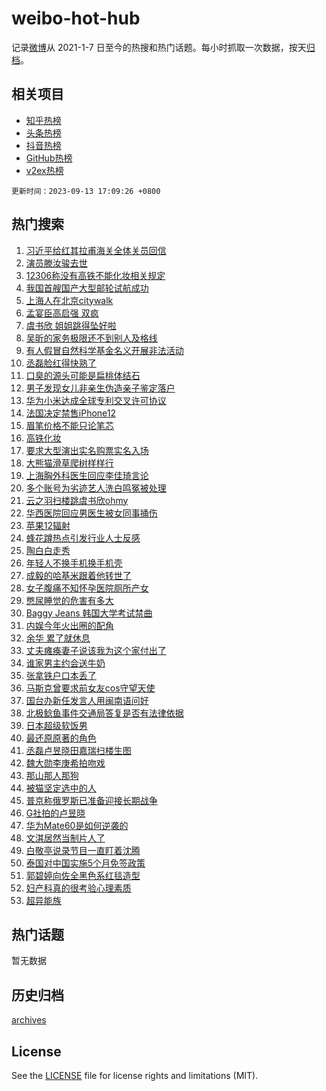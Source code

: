 # weibo-hot-hub

记录[微博](https://www.weibo.com)从 2021-1-7 日至今的热搜和热门话题。每小时抓取一次数据，按天[归档](archives)。

## 相关项目

- [知乎热榜](https://github.com/lonnyzhang423/zhihu-hot-hub)
- [头条热榜](https://github.com/lonnyzhang423/toutiao-hot-hub)
- [抖音热榜](https://github.com/lonnyzhang423/douyin-hot-hub)
- [GitHub热榜](https://github.com/lonnyzhang423/github-hot-hub)
- [v2ex热榜](https://github.com/lonnyzhang423/v2ex-hot-hub)


`更新时间：2023-09-13 17:09:26 +0800`

## 热门搜索

1. [习近平给红其拉甫海关全体关员回信](https://m.weibo.cn/search?containerid=100103type%3D1%26t%3D10%26q%3D%23%E4%B9%A0%E8%BF%91%E5%B9%B3%E7%BB%99%E7%BA%A2%E5%85%B6%E6%8B%89%E7%94%AB%E6%B5%B7%E5%85%B3%E5%85%A8%E4%BD%93%E5%85%B3%E5%91%98%E5%9B%9E%E4%BF%A1%23&stream_entry_id=51&isnewpage=1&extparam=seat%3D1%26dgr%3D0%26cate%3D10103%26stream_entry_id%3D51%26pos%3D0%26filter_type%3Drealtimehot%26c_type%3D51%26display_time%3D1694596160%26pre_seqid%3D169459616013902737462)
1. [演员滕汝骏去世](https://m.weibo.cn/search?containerid=100103type%3D1%26t%3D10%26q%3D%23%E6%BC%94%E5%91%98%E6%BB%95%E6%B1%9D%E9%AA%8F%E5%8E%BB%E4%B8%96%23&stream_entry_id=31&isnewpage=1&extparam=seat%3D1%26lcate%3D5001%26realpos%3D1%26filter_type%3Drealtimehot%26c_type%3D31%26dgr%3D0%26cate%3D5001%26band_rank%3D1%26pos%3D0%26stream_entry_id%3D31%26flag%3D1%26q%3D%2523%25E6%25BC%2594%25E5%2591%2598%25E6%25BB%2595%25E6%25B1%259D%25E9%25AA%258F%25E5%258E%25BB%25E4%25B8%2596%2523%26display_time%3D1694596160%26pre_seqid%3D169459616013902737462)
1. [12306称没有高铁不能化妆相关规定](https://m.weibo.cn/search?containerid=100103type%3D1%26t%3D10%26q%3D%2312306%E7%A7%B0%E6%B2%A1%E6%9C%89%E9%AB%98%E9%93%81%E4%B8%8D%E8%83%BD%E5%8C%96%E5%A6%86%E7%9B%B8%E5%85%B3%E8%A7%84%E5%AE%9A%23&stream_entry_id=31&isnewpage=1&extparam=seat%3D1%26lcate%3D5001%26realpos%3D2%26filter_type%3Drealtimehot%26c_type%3D31%26dgr%3D0%26cate%3D5001%26band_rank%3D2%26pos%3D1%26stream_entry_id%3D31%26flag%3D1%26q%3D%252312306%25E7%25A7%25B0%25E6%25B2%25A1%25E6%259C%2589%25E9%25AB%2598%25E9%2593%2581%25E4%25B8%258D%25E8%2583%25BD%25E5%258C%2596%25E5%25A6%2586%25E7%259B%25B8%25E5%2585%25B3%25E8%25A7%2584%25E5%25AE%259A%2523%26display_time%3D1694596160%26pre_seqid%3D169459616013902737462)
1. [我国首艘国产大型邮轮试航成功](https://m.weibo.cn/search?containerid=100103type%3D1%26t%3D10%26q%3D%23%E6%88%91%E5%9B%BD%E9%A6%96%E8%89%98%E5%9B%BD%E4%BA%A7%E5%A4%A7%E5%9E%8B%E9%82%AE%E8%BD%AE%E8%AF%95%E8%88%AA%E6%88%90%E5%8A%9F%23&stream_entry_id=31&isnewpage=1&extparam=seat%3D1%26lcate%3D5001%26realpos%3D3%26filter_type%3Drealtimehot%26c_type%3D31%26dgr%3D0%26cate%3D5001%26band_rank%3D3%26pos%3D2%26stream_entry_id%3D31%26flag%3D1%26q%3D%2523%25E6%2588%2591%25E5%259B%25BD%25E9%25A6%2596%25E8%2589%2598%25E5%259B%25BD%25E4%25BA%25A7%25E5%25A4%25A7%25E5%259E%258B%25E9%2582%25AE%25E8%25BD%25AE%25E8%25AF%2595%25E8%2588%25AA%25E6%2588%2590%25E5%258A%259F%2523%26display_time%3D1694596160%26pre_seqid%3D169459616013902737462)
1. [上海人在北京citywalk](https://m.weibo.cn/search?containerid=100103type%3D1%26t%3D10%26q%3D%23%E4%B8%8A%E6%B5%B7%E4%BA%BA%E5%9C%A8%E5%8C%97%E4%BA%ACcitywalk%23&stream_entry_id=31&isnewpage=1&extparam=seat%3D1%26lcate%3D5001%26dgr%3D0%26q%3D%2523%25E4%25B8%258A%25E6%25B5%25B7%25E4%25BA%25BA%25E5%259C%25A8%25E5%258C%2597%25E4%25BA%25ACcitywalk%2523%26c_type%3D31%26band_rank%3D4%26adid%3D203222%26cate%3D5001%26topic_ad%3D1%26pos%3D3%26stream_entry_id%3D31%26filter_type%3Drealtimehot%26is_ad_pos%3D1%26display_time%3D1694596160%26pre_seqid%3D169459616013902737462)
1. [孟宴臣高启强 双疯](https://m.weibo.cn/search?containerid=100103type%3D1%26t%3D10%26q%3D%E5%AD%9F%E5%AE%B4%E8%87%A3%E9%AB%98%E5%90%AF%E5%BC%BA+%E5%8F%8C%E7%96%AF&stream_entry_id=31&isnewpage=1&extparam=seat%3D1%26lcate%3D5001%26realpos%3D4%26filter_type%3Drealtimehot%26c_type%3D31%26dgr%3D0%26cate%3D5001%26band_rank%3D4%26pos%3D4%26stream_entry_id%3D31%26flag%3D1%26q%3D%25E5%25AD%259F%25E5%25AE%25B4%25E8%2587%25A3%25E9%25AB%2598%25E5%2590%25AF%25E5%25BC%25BA%2520%25E5%258F%258C%25E7%2596%25AF%26display_time%3D1694596160%26pre_seqid%3D169459616013902737462)
1. [虞书欣 姐姐跳得坠好啦](https://m.weibo.cn/search?containerid=100103type%3D1%26t%3D10%26q%3D%E8%99%9E%E4%B9%A6%E6%AC%A3+%E5%A7%90%E5%A7%90%E8%B7%B3%E5%BE%97%E5%9D%A0%E5%A5%BD%E5%95%A6&stream_entry_id=31&isnewpage=1&extparam=seat%3D1%26lcate%3D5001%26realpos%3D5%26filter_type%3Drealtimehot%26c_type%3D31%26dgr%3D0%26cate%3D5001%26band_rank%3D5%26pos%3D5%26stream_entry_id%3D31%26flag%3D1%26q%3D%25E8%2599%259E%25E4%25B9%25A6%25E6%25AC%25A3%2520%25E5%25A7%2590%25E5%25A7%2590%25E8%25B7%25B3%25E5%25BE%2597%25E5%259D%25A0%25E5%25A5%25BD%25E5%2595%25A6%26display_time%3D1694596160%26pre_seqid%3D169459616013902737462)
1. [吴昕的家务极限还不到别人及格线](https://m.weibo.cn/search?containerid=100103type%3D1%26t%3D10%26q%3D%23%E5%90%B4%E6%98%95%E7%9A%84%E5%AE%B6%E5%8A%A1%E6%9E%81%E9%99%90%E8%BF%98%E4%B8%8D%E5%88%B0%E5%88%AB%E4%BA%BA%E5%8F%8A%E6%A0%BC%E7%BA%BF%23&stream_entry_id=31&isnewpage=1&extparam=seat%3D1%26lcate%3D5001%26realpos%3D6%26filter_type%3Drealtimehot%26c_type%3D31%26dgr%3D0%26cate%3D5001%26band_rank%3D6%26pos%3D6%26stream_entry_id%3D31%26flag%3D1%26q%3D%2523%25E5%2590%25B4%25E6%2598%2595%25E7%259A%2584%25E5%25AE%25B6%25E5%258A%25A1%25E6%259E%2581%25E9%2599%2590%25E8%25BF%2598%25E4%25B8%258D%25E5%2588%25B0%25E5%2588%25AB%25E4%25BA%25BA%25E5%258F%258A%25E6%25A0%25BC%25E7%25BA%25BF%2523%26display_time%3D1694596160%26pre_seqid%3D169459616013902737462)
1. [有人假冒自然科学基金名义开展非法活动](https://m.weibo.cn/search?containerid=100103type%3D1%26t%3D10%26q%3D%23%E6%9C%89%E4%BA%BA%E5%81%87%E5%86%92%E8%87%AA%E7%84%B6%E7%A7%91%E5%AD%A6%E5%9F%BA%E9%87%91%E5%90%8D%E4%B9%89%E5%BC%80%E5%B1%95%E9%9D%9E%E6%B3%95%E6%B4%BB%E5%8A%A8%23&stream_entry_id=31&isnewpage=1&extparam=seat%3D1%26lcate%3D5001%26q%3D%2523%25E6%259C%2589%25E4%25BA%25BA%25E5%2581%2587%25E5%2586%2592%25E8%2587%25AA%25E7%2584%25B6%25E7%25A7%2591%25E5%25AD%25A6%25E5%259F%25BA%25E9%2587%2591%25E5%2590%258D%25E4%25B9%2589%25E5%25BC%2580%25E5%25B1%2595%25E9%259D%259E%25E6%25B3%2595%25E6%25B4%25BB%25E5%258A%25A8%2523%26c_type%3D31%26dgr%3D0%26adid%3D203311%26cate%3D5001%26band_rank%3D7%26pos%3D7%26stream_entry_id%3D31%26filter_type%3Drealtimehot%26is_ad_pos%3D1%26display_time%3D1694596160%26pre_seqid%3D169459616013902737462)
1. [丞磊脸红得快熟了](https://m.weibo.cn/search?containerid=100103type%3D1%26t%3D10%26q%3D%23%E4%B8%9E%E7%A3%8A%E8%84%B8%E7%BA%A2%E5%BE%97%E5%BF%AB%E7%86%9F%E4%BA%86%23&stream_entry_id=31&isnewpage=1&extparam=seat%3D1%26lcate%3D5001%26realpos%3D7%26filter_type%3Drealtimehot%26c_type%3D31%26dgr%3D0%26cate%3D5001%26band_rank%3D7%26pos%3D8%26stream_entry_id%3D31%26flag%3D1%26q%3D%2523%25E4%25B8%259E%25E7%25A3%258A%25E8%2584%25B8%25E7%25BA%25A2%25E5%25BE%2597%25E5%25BF%25AB%25E7%2586%259F%25E4%25BA%2586%2523%26display_time%3D1694596160%26pre_seqid%3D169459616013902737462)
1. [口臭的源头可能是扁桃体结石](https://m.weibo.cn/search?containerid=100103type%3D1%26t%3D10%26q%3D%23%E5%8F%A3%E8%87%AD%E7%9A%84%E6%BA%90%E5%A4%B4%E5%8F%AF%E8%83%BD%E6%98%AF%E6%89%81%E6%A1%83%E4%BD%93%E7%BB%93%E7%9F%B3%23&stream_entry_id=31&isnewpage=1&extparam=seat%3D1%26lcate%3D5001%26realpos%3D8%26filter_type%3Drealtimehot%26c_type%3D31%26dgr%3D0%26cate%3D5001%26band_rank%3D8%26pos%3D9%26stream_entry_id%3D31%26flag%3D0%26q%3D%2523%25E5%258F%25A3%25E8%2587%25AD%25E7%259A%2584%25E6%25BA%2590%25E5%25A4%25B4%25E5%258F%25AF%25E8%2583%25BD%25E6%2598%25AF%25E6%2589%2581%25E6%25A1%2583%25E4%25BD%2593%25E7%25BB%2593%25E7%259F%25B3%2523%26display_time%3D1694596160%26pre_seqid%3D169459616013902737462)
1. [男子发现女儿非亲生伪造亲子鉴定落户](https://m.weibo.cn/search?containerid=100103type%3D1%26t%3D10%26q%3D%23%E7%94%B7%E5%AD%90%E5%8F%91%E7%8E%B0%E5%A5%B3%E5%84%BF%E9%9D%9E%E4%BA%B2%E7%94%9F%E4%BC%AA%E9%80%A0%E4%BA%B2%E5%AD%90%E9%89%B4%E5%AE%9A%E8%90%BD%E6%88%B7%23&stream_entry_id=31&isnewpage=1&extparam=seat%3D1%26lcate%3D5001%26realpos%3D9%26filter_type%3Drealtimehot%26c_type%3D31%26dgr%3D0%26cate%3D5001%26band_rank%3D9%26pos%3D10%26stream_entry_id%3D31%26flag%3D2%26q%3D%2523%25E7%2594%25B7%25E5%25AD%2590%25E5%258F%2591%25E7%258E%25B0%25E5%25A5%25B3%25E5%2584%25BF%25E9%259D%259E%25E4%25BA%25B2%25E7%2594%259F%25E4%25BC%25AA%25E9%2580%25A0%25E4%25BA%25B2%25E5%25AD%2590%25E9%2589%25B4%25E5%25AE%259A%25E8%2590%25BD%25E6%2588%25B7%2523%26display_time%3D1694596160%26pre_seqid%3D169459616013902737462)
1. [华为小米达成全球专利交叉许可协议](https://m.weibo.cn/search?containerid=100103type%3D1%26t%3D10%26q%3D%23%E5%8D%8E%E4%B8%BA%E5%B0%8F%E7%B1%B3%E8%BE%BE%E6%88%90%E5%85%A8%E7%90%83%E4%B8%93%E5%88%A9%E4%BA%A4%E5%8F%89%E8%AE%B8%E5%8F%AF%E5%8D%8F%E8%AE%AE%23&stream_entry_id=31&isnewpage=1&extparam=seat%3D1%26lcate%3D5001%26realpos%3D10%26filter_type%3Drealtimehot%26c_type%3D31%26dgr%3D0%26cate%3D5001%26band_rank%3D10%26pos%3D11%26stream_entry_id%3D31%26flag%3D0%26q%3D%2523%25E5%258D%258E%25E4%25B8%25BA%25E5%25B0%258F%25E7%25B1%25B3%25E8%25BE%25BE%25E6%2588%2590%25E5%2585%25A8%25E7%2590%2583%25E4%25B8%2593%25E5%2588%25A9%25E4%25BA%25A4%25E5%258F%2589%25E8%25AE%25B8%25E5%258F%25AF%25E5%258D%258F%25E8%25AE%25AE%2523%26display_time%3D1694596160%26pre_seqid%3D169459616013902737462)
1. [法国决定禁售iPhone12](https://m.weibo.cn/search?containerid=100103type%3D1%26t%3D10%26q%3D%23%E6%B3%95%E5%9B%BD%E5%86%B3%E5%AE%9A%E7%A6%81%E5%94%AEiPhone12%23&stream_entry_id=31&isnewpage=1&extparam=seat%3D1%26lcate%3D5001%26realpos%3D11%26filter_type%3Drealtimehot%26c_type%3D31%26dgr%3D0%26cate%3D5001%26band_rank%3D11%26pos%3D12%26stream_entry_id%3D31%26flag%3D2%26q%3D%2523%25E6%25B3%2595%25E5%259B%25BD%25E5%2586%25B3%25E5%25AE%259A%25E7%25A6%2581%25E5%2594%25AEiPhone12%2523%26display_time%3D1694596160%26pre_seqid%3D169459616013902737462)
1. [眉笔价格不能只论笔芯](https://m.weibo.cn/search?containerid=100103type%3D1%26t%3D10%26q%3D%23%E7%9C%89%E7%AC%94%E4%BB%B7%E6%A0%BC%E4%B8%8D%E8%83%BD%E5%8F%AA%E8%AE%BA%E7%AC%94%E8%8A%AF%23&stream_entry_id=31&isnewpage=1&extparam=seat%3D1%26lcate%3D5001%26realpos%3D12%26filter_type%3Drealtimehot%26c_type%3D31%26dgr%3D0%26cate%3D5001%26band_rank%3D12%26pos%3D13%26stream_entry_id%3D31%26flag%3D2%26q%3D%2523%25E7%259C%2589%25E7%25AC%2594%25E4%25BB%25B7%25E6%25A0%25BC%25E4%25B8%258D%25E8%2583%25BD%25E5%258F%25AA%25E8%25AE%25BA%25E7%25AC%2594%25E8%258A%25AF%2523%26display_time%3D1694596160%26pre_seqid%3D169459616013902737462)
1. [高铁化妆](https://m.weibo.cn/search?containerid=100103type%3D1%26t%3D10%26q%3D%23%E9%AB%98%E9%93%81%E5%8C%96%E5%A6%86%23&stream_entry_id=31&isnewpage=1&extparam=seat%3D1%26lcate%3D5001%26realpos%3D13%26filter_type%3Drealtimehot%26c_type%3D31%26dgr%3D0%26cate%3D5001%26band_rank%3D13%26pos%3D14%26stream_entry_id%3D31%26flag%3D2%26q%3D%2523%25E9%25AB%2598%25E9%2593%2581%25E5%258C%2596%25E5%25A6%2586%2523%26display_time%3D1694596160%26pre_seqid%3D169459616013902737462)
1. [要求大型演出实名购票实名入场](https://m.weibo.cn/search?containerid=100103type%3D1%26t%3D10%26q%3D%23%E8%A6%81%E6%B1%82%E5%A4%A7%E5%9E%8B%E6%BC%94%E5%87%BA%E5%AE%9E%E5%90%8D%E8%B4%AD%E7%A5%A8%E5%AE%9E%E5%90%8D%E5%85%A5%E5%9C%BA%23&stream_entry_id=31&isnewpage=1&extparam=seat%3D1%26lcate%3D5001%26realpos%3D14%26filter_type%3Drealtimehot%26c_type%3D31%26dgr%3D0%26cate%3D5001%26band_rank%3D14%26pos%3D15%26stream_entry_id%3D31%26flag%3D0%26q%3D%2523%25E8%25A6%2581%25E6%25B1%2582%25E5%25A4%25A7%25E5%259E%258B%25E6%25BC%2594%25E5%2587%25BA%25E5%25AE%259E%25E5%2590%258D%25E8%25B4%25AD%25E7%25A5%25A8%25E5%25AE%259E%25E5%2590%258D%25E5%2585%25A5%25E5%259C%25BA%2523%26display_time%3D1694596160%26pre_seqid%3D169459616013902737462)
1. [大熊猫滑草爬树样样行](https://m.weibo.cn/search?containerid=100103type%3D1%26t%3D10%26q%3D%23%E5%A4%A7%E7%86%8A%E7%8C%AB%E6%BB%91%E8%8D%89%E7%88%AC%E6%A0%91%E6%A0%B7%E6%A0%B7%E8%A1%8C%23&stream_entry_id=31&isnewpage=1&extparam=seat%3D1%26lcate%3D5001%26realpos%3D15%26filter_type%3Drealtimehot%26c_type%3D31%26dgr%3D0%26cate%3D5001%26band_rank%3D15%26pos%3D16%26stream_entry_id%3D31%26flag%3D0%26q%3D%2523%25E5%25A4%25A7%25E7%2586%258A%25E7%258C%25AB%25E6%25BB%2591%25E8%258D%2589%25E7%2588%25AC%25E6%25A0%2591%25E6%25A0%25B7%25E6%25A0%25B7%25E8%25A1%258C%2523%26display_time%3D1694596160%26pre_seqid%3D169459616013902737462)
1. [上海胸外科医生回应李佳琦言论](https://m.weibo.cn/search?containerid=100103type%3D1%26t%3D10%26q%3D%23%E4%B8%8A%E6%B5%B7%E8%83%B8%E5%A4%96%E7%A7%91%E5%8C%BB%E7%94%9F%E5%9B%9E%E5%BA%94%E6%9D%8E%E4%BD%B3%E7%90%A6%E8%A8%80%E8%AE%BA%23&stream_entry_id=31&isnewpage=1&extparam=seat%3D1%26lcate%3D5001%26realpos%3D16%26filter_type%3Drealtimehot%26c_type%3D31%26dgr%3D0%26cate%3D5001%26band_rank%3D16%26pos%3D17%26stream_entry_id%3D31%26flag%3D0%26q%3D%2523%25E4%25B8%258A%25E6%25B5%25B7%25E8%2583%25B8%25E5%25A4%2596%25E7%25A7%2591%25E5%258C%25BB%25E7%2594%259F%25E5%259B%259E%25E5%25BA%2594%25E6%259D%258E%25E4%25BD%25B3%25E7%2590%25A6%25E8%25A8%2580%25E8%25AE%25BA%2523%26display_time%3D1694596160%26pre_seqid%3D169459616013902737462)
1. [多个账号为劣迹艺人洗白鸣冤被处理](https://m.weibo.cn/search?containerid=100103type%3D1%26t%3D10%26q%3D%23%E5%A4%9A%E4%B8%AA%E8%B4%A6%E5%8F%B7%E4%B8%BA%E5%8A%A3%E8%BF%B9%E8%89%BA%E4%BA%BA%E6%B4%97%E7%99%BD%E9%B8%A3%E5%86%A4%E8%A2%AB%E5%A4%84%E7%90%86%23&stream_entry_id=31&isnewpage=1&extparam=seat%3D1%26lcate%3D5001%26realpos%3D17%26filter_type%3Drealtimehot%26c_type%3D31%26dgr%3D0%26cate%3D5001%26band_rank%3D17%26pos%3D18%26stream_entry_id%3D31%26flag%3D2%26q%3D%2523%25E5%25A4%259A%25E4%25B8%25AA%25E8%25B4%25A6%25E5%258F%25B7%25E4%25B8%25BA%25E5%258A%25A3%25E8%25BF%25B9%25E8%2589%25BA%25E4%25BA%25BA%25E6%25B4%2597%25E7%2599%25BD%25E9%25B8%25A3%25E5%2586%25A4%25E8%25A2%25AB%25E5%25A4%2584%25E7%2590%2586%2523%26display_time%3D1694596160%26pre_seqid%3D169459616013902737462)
1. [云之羽扫楼跳虞书欣ohmy](https://m.weibo.cn/search?containerid=100103type%3D1%26t%3D10%26q%3D%23%E4%BA%91%E4%B9%8B%E7%BE%BD%E6%89%AB%E6%A5%BC%E8%B7%B3%E8%99%9E%E4%B9%A6%E6%AC%A3ohmy%23&stream_entry_id=31&isnewpage=1&extparam=seat%3D1%26lcate%3D5001%26realpos%3D18%26filter_type%3Drealtimehot%26c_type%3D31%26dgr%3D0%26cate%3D5001%26band_rank%3D18%26pos%3D19%26stream_entry_id%3D31%26flag%3D1%26q%3D%2523%25E4%25BA%2591%25E4%25B9%258B%25E7%25BE%25BD%25E6%2589%25AB%25E6%25A5%25BC%25E8%25B7%25B3%25E8%2599%259E%25E4%25B9%25A6%25E6%25AC%25A3ohmy%2523%26display_time%3D1694596160%26pre_seqid%3D169459616013902737462)
1. [华西医院回应男医生被女同事捅伤](https://m.weibo.cn/search?containerid=100103type%3D1%26t%3D10%26q%3D%23%E5%8D%8E%E8%A5%BF%E5%8C%BB%E9%99%A2%E5%9B%9E%E5%BA%94%E7%94%B7%E5%8C%BB%E7%94%9F%E8%A2%AB%E5%A5%B3%E5%90%8C%E4%BA%8B%E6%8D%85%E4%BC%A4%23&stream_entry_id=31&isnewpage=1&extparam=seat%3D1%26lcate%3D5001%26realpos%3D19%26filter_type%3Drealtimehot%26c_type%3D31%26dgr%3D0%26cate%3D5001%26band_rank%3D19%26pos%3D20%26stream_entry_id%3D31%26flag%3D1%26q%3D%2523%25E5%258D%258E%25E8%25A5%25BF%25E5%258C%25BB%25E9%2599%25A2%25E5%259B%259E%25E5%25BA%2594%25E7%2594%25B7%25E5%258C%25BB%25E7%2594%259F%25E8%25A2%25AB%25E5%25A5%25B3%25E5%2590%258C%25E4%25BA%258B%25E6%258D%2585%25E4%25BC%25A4%2523%26display_time%3D1694596160%26pre_seqid%3D169459616013902737462)
1. [苹果12辐射](https://m.weibo.cn/search?containerid=100103type%3D1%26t%3D10%26q%3D%23%E8%8B%B9%E6%9E%9C12%E8%BE%90%E5%B0%84%23&stream_entry_id=31&isnewpage=1&extparam=seat%3D1%26lcate%3D5001%26realpos%3D20%26filter_type%3Drealtimehot%26c_type%3D31%26dgr%3D0%26cate%3D5001%26band_rank%3D20%26pos%3D21%26stream_entry_id%3D31%26flag%3D1%26q%3D%2523%25E8%258B%25B9%25E6%259E%259C12%25E8%25BE%2590%25E5%25B0%2584%2523%26display_time%3D1694596160%26pre_seqid%3D169459616013902737462)
1. [蜂花蹲热点引发行业人士反感](https://m.weibo.cn/search?containerid=100103type%3D1%26t%3D10%26q%3D%23%E8%9C%82%E8%8A%B1%E8%B9%B2%E7%83%AD%E7%82%B9%E5%BC%95%E5%8F%91%E8%A1%8C%E4%B8%9A%E4%BA%BA%E5%A3%AB%E5%8F%8D%E6%84%9F%23&stream_entry_id=31&isnewpage=1&extparam=seat%3D1%26lcate%3D5001%26realpos%3D21%26filter_type%3Drealtimehot%26c_type%3D31%26dgr%3D0%26cate%3D5001%26band_rank%3D21%26pos%3D22%26stream_entry_id%3D31%26flag%3D0%26q%3D%2523%25E8%259C%2582%25E8%258A%25B1%25E8%25B9%25B2%25E7%2583%25AD%25E7%2582%25B9%25E5%25BC%2595%25E5%258F%2591%25E8%25A1%258C%25E4%25B8%259A%25E4%25BA%25BA%25E5%25A3%25AB%25E5%258F%258D%25E6%2584%259F%2523%26display_time%3D1694596160%26pre_seqid%3D169459616013902737462)
1. [陶白白走秀](https://m.weibo.cn/search?containerid=100103type%3D1%26t%3D10%26q%3D%E9%99%B6%E7%99%BD%E7%99%BD%E8%B5%B0%E7%A7%80&stream_entry_id=31&isnewpage=1&extparam=seat%3D1%26lcate%3D5001%26realpos%3D22%26filter_type%3Drealtimehot%26c_type%3D31%26dgr%3D0%26cate%3D5001%26band_rank%3D22%26pos%3D23%26stream_entry_id%3D31%26flag%3D1%26q%3D%25E9%2599%25B6%25E7%2599%25BD%25E7%2599%25BD%25E8%25B5%25B0%25E7%25A7%2580%26display_time%3D1694596160%26pre_seqid%3D169459616013902737462)
1. [年轻人不换手机换手机壳](https://m.weibo.cn/search?containerid=100103type%3D1%26t%3D10%26q%3D%23%E5%B9%B4%E8%BD%BB%E4%BA%BA%E4%B8%8D%E6%8D%A2%E6%89%8B%E6%9C%BA%E6%8D%A2%E6%89%8B%E6%9C%BA%E5%A3%B3%23&stream_entry_id=31&isnewpage=1&extparam=seat%3D1%26lcate%3D5001%26realpos%3D23%26filter_type%3Drealtimehot%26c_type%3D31%26dgr%3D0%26cate%3D5001%26band_rank%3D23%26pos%3D24%26stream_entry_id%3D31%26flag%3D0%26q%3D%2523%25E5%25B9%25B4%25E8%25BD%25BB%25E4%25BA%25BA%25E4%25B8%258D%25E6%258D%25A2%25E6%2589%258B%25E6%259C%25BA%25E6%258D%25A2%25E6%2589%258B%25E6%259C%25BA%25E5%25A3%25B3%2523%26display_time%3D1694596160%26pre_seqid%3D169459616013902737462)
1. [成毅的哈基米跟着他转世了](https://m.weibo.cn/search?containerid=100103type%3D1%26t%3D10%26q%3D%23%E6%88%90%E6%AF%85%E7%9A%84%E5%93%88%E5%9F%BA%E7%B1%B3%E8%B7%9F%E7%9D%80%E4%BB%96%E8%BD%AC%E4%B8%96%E4%BA%86%23&stream_entry_id=31&isnewpage=1&extparam=seat%3D1%26lcate%3D5001%26realpos%3D24%26filter_type%3Drealtimehot%26c_type%3D31%26dgr%3D0%26cate%3D5001%26band_rank%3D24%26pos%3D25%26stream_entry_id%3D31%26flag%3D1%26q%3D%2523%25E6%2588%2590%25E6%25AF%2585%25E7%259A%2584%25E5%2593%2588%25E5%259F%25BA%25E7%25B1%25B3%25E8%25B7%259F%25E7%259D%2580%25E4%25BB%2596%25E8%25BD%25AC%25E4%25B8%2596%25E4%25BA%2586%2523%26display_time%3D1694596160%26pre_seqid%3D169459616013902737462)
1. [女子腹痛不知怀孕医院厕所产女](https://m.weibo.cn/search?containerid=100103type%3D1%26t%3D10%26q%3D%23%E5%A5%B3%E5%AD%90%E8%85%B9%E7%97%9B%E4%B8%8D%E7%9F%A5%E6%80%80%E5%AD%95%E5%8C%BB%E9%99%A2%E5%8E%95%E6%89%80%E4%BA%A7%E5%A5%B3%23&stream_entry_id=31&isnewpage=1&extparam=seat%3D1%26lcate%3D5001%26realpos%3D25%26filter_type%3Drealtimehot%26c_type%3D31%26dgr%3D0%26cate%3D5001%26band_rank%3D25%26pos%3D26%26stream_entry_id%3D31%26flag%3D2%26q%3D%2523%25E5%25A5%25B3%25E5%25AD%2590%25E8%2585%25B9%25E7%2597%259B%25E4%25B8%258D%25E7%259F%25A5%25E6%2580%2580%25E5%25AD%2595%25E5%258C%25BB%25E9%2599%25A2%25E5%258E%2595%25E6%2589%2580%25E4%25BA%25A7%25E5%25A5%25B3%2523%26display_time%3D1694596160%26pre_seqid%3D169459616013902737462)
1. [憋尿睡觉的危害有多大](https://m.weibo.cn/search?containerid=100103type%3D1%26t%3D10%26q%3D%E6%86%8B%E5%B0%BF%E7%9D%A1%E8%A7%89%E7%9A%84%E5%8D%B1%E5%AE%B3%E6%9C%89%E5%A4%9A%E5%A4%A7&stream_entry_id=31&isnewpage=1&extparam=seat%3D1%26lcate%3D5001%26realpos%3D26%26filter_type%3Drealtimehot%26c_type%3D31%26dgr%3D0%26cate%3D5001%26band_rank%3D26%26pos%3D27%26stream_entry_id%3D31%26flag%3D1%26q%3D%25E6%2586%258B%25E5%25B0%25BF%25E7%259D%25A1%25E8%25A7%2589%25E7%259A%2584%25E5%258D%25B1%25E5%25AE%25B3%25E6%259C%2589%25E5%25A4%259A%25E5%25A4%25A7%26display_time%3D1694596160%26pre_seqid%3D169459616013902737462)
1. [Baggy Jeans 韩国大学考试禁曲](https://m.weibo.cn/search?containerid=100103type%3D1%26t%3D10%26q%3DBaggy+Jeans+%E9%9F%A9%E5%9B%BD%E5%A4%A7%E5%AD%A6%E8%80%83%E8%AF%95%E7%A6%81%E6%9B%B2&stream_entry_id=31&isnewpage=1&extparam=seat%3D1%26lcate%3D5001%26realpos%3D27%26filter_type%3Drealtimehot%26c_type%3D31%26dgr%3D0%26cate%3D5001%26band_rank%3D27%26pos%3D28%26stream_entry_id%3D31%26flag%3D1%26q%3DBaggy%2520Jeans%2520%25E9%259F%25A9%25E5%259B%25BD%25E5%25A4%25A7%25E5%25AD%25A6%25E8%2580%2583%25E8%25AF%2595%25E7%25A6%2581%25E6%259B%25B2%26display_time%3D1694596160%26pre_seqid%3D169459616013902737462)
1. [内娱今年火出圈的配角](https://m.weibo.cn/search?containerid=100103type%3D1%26t%3D10%26q%3D%23%E5%86%85%E5%A8%B1%E4%BB%8A%E5%B9%B4%E7%81%AB%E5%87%BA%E5%9C%88%E7%9A%84%E9%85%8D%E8%A7%92%23&stream_entry_id=31&isnewpage=1&extparam=seat%3D1%26lcate%3D5001%26realpos%3D28%26filter_type%3Drealtimehot%26c_type%3D31%26dgr%3D0%26cate%3D5001%26band_rank%3D28%26pos%3D29%26stream_entry_id%3D31%26flag%3D0%26q%3D%2523%25E5%2586%2585%25E5%25A8%25B1%25E4%25BB%258A%25E5%25B9%25B4%25E7%2581%25AB%25E5%2587%25BA%25E5%259C%2588%25E7%259A%2584%25E9%2585%258D%25E8%25A7%2592%2523%26display_time%3D1694596160%26pre_seqid%3D169459616013902737462)
1. [余华 累了就休息](https://m.weibo.cn/search?containerid=100103type%3D1%26t%3D10%26q%3D%E4%BD%99%E5%8D%8E+%E7%B4%AF%E4%BA%86%E5%B0%B1%E4%BC%91%E6%81%AF&stream_entry_id=31&isnewpage=1&extparam=seat%3D1%26lcate%3D5001%26realpos%3D29%26filter_type%3Drealtimehot%26c_type%3D31%26dgr%3D0%26cate%3D5001%26band_rank%3D29%26pos%3D30%26stream_entry_id%3D31%26flag%3D1%26q%3D%25E4%25BD%2599%25E5%258D%258E%2520%25E7%25B4%25AF%25E4%25BA%2586%25E5%25B0%25B1%25E4%25BC%2591%25E6%2581%25AF%26display_time%3D1694596160%26pre_seqid%3D169459616013902737462)
1. [丈夫瘫痪妻子说该我为这个家付出了](https://m.weibo.cn/search?containerid=100103type%3D1%26t%3D10%26q%3D%23%E4%B8%88%E5%A4%AB%E7%98%AB%E7%97%AA%E5%A6%BB%E5%AD%90%E8%AF%B4%E8%AF%A5%E6%88%91%E4%B8%BA%E8%BF%99%E4%B8%AA%E5%AE%B6%E4%BB%98%E5%87%BA%E4%BA%86%23&stream_entry_id=31&isnewpage=1&extparam=seat%3D1%26lcate%3D5001%26realpos%3D30%26filter_type%3Drealtimehot%26c_type%3D31%26dgr%3D0%26cate%3D5001%26band_rank%3D30%26pos%3D31%26stream_entry_id%3D31%26flag%3D32768%26q%3D%2523%25E4%25B8%2588%25E5%25A4%25AB%25E7%2598%25AB%25E7%2597%25AA%25E5%25A6%25BB%25E5%25AD%2590%25E8%25AF%25B4%25E8%25AF%25A5%25E6%2588%2591%25E4%25B8%25BA%25E8%25BF%2599%25E4%25B8%25AA%25E5%25AE%25B6%25E4%25BB%2598%25E5%2587%25BA%25E4%25BA%2586%2523%26display_time%3D1694596160%26pre_seqid%3D169459616013902737462)
1. [谁家男主约会送牛奶](https://m.weibo.cn/search?containerid=100103type%3D1%26t%3D10%26q%3D%23%E8%B0%81%E5%AE%B6%E7%94%B7%E4%B8%BB%E7%BA%A6%E4%BC%9A%E9%80%81%E7%89%9B%E5%A5%B6%23&stream_entry_id=31&isnewpage=1&extparam=seat%3D1%26lcate%3D5001%26realpos%3D31%26filter_type%3Drealtimehot%26c_type%3D31%26dgr%3D0%26cate%3D5001%26band_rank%3D31%26pos%3D32%26stream_entry_id%3D31%26flag%3D1%26q%3D%2523%25E8%25B0%2581%25E5%25AE%25B6%25E7%2594%25B7%25E4%25B8%25BB%25E7%25BA%25A6%25E4%25BC%259A%25E9%2580%2581%25E7%2589%259B%25E5%25A5%25B6%2523%26display_time%3D1694596160%26pre_seqid%3D169459616013902737462)
1. [张拿铁户口本丢了](https://m.weibo.cn/search?containerid=100103type%3D1%26t%3D10%26q%3D%E5%BC%A0%E6%8B%BF%E9%93%81%E6%88%B7%E5%8F%A3%E6%9C%AC%E4%B8%A2%E4%BA%86&stream_entry_id=31&isnewpage=1&extparam=seat%3D1%26lcate%3D5001%26realpos%3D32%26filter_type%3Drealtimehot%26c_type%3D31%26dgr%3D0%26cate%3D5001%26band_rank%3D32%26pos%3D33%26stream_entry_id%3D31%26flag%3D1%26q%3D%25E5%25BC%25A0%25E6%258B%25BF%25E9%2593%2581%25E6%2588%25B7%25E5%258F%25A3%25E6%259C%25AC%25E4%25B8%25A2%25E4%25BA%2586%26display_time%3D1694596160%26pre_seqid%3D169459616013902737462)
1. [马斯克曾要求前女友cos守望天使](https://m.weibo.cn/search?containerid=100103type%3D1%26t%3D10%26q%3D%E9%A9%AC%E6%96%AF%E5%85%8B%E6%9B%BE%E8%A6%81%E6%B1%82%E5%89%8D%E5%A5%B3%E5%8F%8Bcos%E5%AE%88%E6%9C%9B%E5%A4%A9%E4%BD%BF&stream_entry_id=31&isnewpage=1&extparam=seat%3D1%26lcate%3D5001%26realpos%3D33%26filter_type%3Drealtimehot%26c_type%3D31%26dgr%3D0%26cate%3D5001%26band_rank%3D33%26pos%3D34%26stream_entry_id%3D31%26flag%3D1%26q%3D%25E9%25A9%25AC%25E6%2596%25AF%25E5%2585%258B%25E6%259B%25BE%25E8%25A6%2581%25E6%25B1%2582%25E5%2589%258D%25E5%25A5%25B3%25E5%258F%258Bcos%25E5%25AE%2588%25E6%259C%259B%25E5%25A4%25A9%25E4%25BD%25BF%26display_time%3D1694596160%26pre_seqid%3D169459616013902737462)
1. [国台办新任发言人用闽南语问好](https://m.weibo.cn/search?containerid=100103type%3D1%26t%3D10%26q%3D%23%E5%9B%BD%E5%8F%B0%E5%8A%9E%E6%96%B0%E4%BB%BB%E5%8F%91%E8%A8%80%E4%BA%BA%E7%94%A8%E9%97%BD%E5%8D%97%E8%AF%AD%E9%97%AE%E5%A5%BD%23&stream_entry_id=31&isnewpage=1&extparam=seat%3D1%26lcate%3D5001%26realpos%3D34%26filter_type%3Drealtimehot%26c_type%3D31%26dgr%3D0%26cate%3D5001%26band_rank%3D34%26pos%3D35%26stream_entry_id%3D31%26flag%3D0%26q%3D%2523%25E5%259B%25BD%25E5%258F%25B0%25E5%258A%259E%25E6%2596%25B0%25E4%25BB%25BB%25E5%258F%2591%25E8%25A8%2580%25E4%25BA%25BA%25E7%2594%25A8%25E9%2597%25BD%25E5%258D%2597%25E8%25AF%25AD%25E9%2597%25AE%25E5%25A5%25BD%2523%26display_time%3D1694596160%26pre_seqid%3D169459616013902737462)
1. [北极鲶鱼事件交通局答复是否有法律依据](https://m.weibo.cn/search?containerid=100103type%3D1%26t%3D10%26q%3D%23%E5%8C%97%E6%9E%81%E9%B2%B6%E9%B1%BC%E4%BA%8B%E4%BB%B6%E4%BA%A4%E9%80%9A%E5%B1%80%E7%AD%94%E5%A4%8D%E6%98%AF%E5%90%A6%E6%9C%89%E6%B3%95%E5%BE%8B%E4%BE%9D%E6%8D%AE%23&stream_entry_id=31&isnewpage=1&extparam=seat%3D1%26lcate%3D5001%26realpos%3D35%26filter_type%3Drealtimehot%26c_type%3D31%26dgr%3D0%26cate%3D5001%26band_rank%3D35%26pos%3D36%26stream_entry_id%3D31%26flag%3D1%26q%3D%2523%25E5%258C%2597%25E6%259E%2581%25E9%25B2%25B6%25E9%25B1%25BC%25E4%25BA%258B%25E4%25BB%25B6%25E4%25BA%25A4%25E9%2580%259A%25E5%25B1%2580%25E7%25AD%2594%25E5%25A4%258D%25E6%2598%25AF%25E5%2590%25A6%25E6%259C%2589%25E6%25B3%2595%25E5%25BE%258B%25E4%25BE%259D%25E6%258D%25AE%2523%26display_time%3D1694596160%26pre_seqid%3D169459616013902737462)
1. [日本超级软饭男](https://m.weibo.cn/search?containerid=100103type%3D1%26t%3D10%26q%3D%E6%97%A5%E6%9C%AC%E8%B6%85%E7%BA%A7%E8%BD%AF%E9%A5%AD%E7%94%B7&stream_entry_id=31&isnewpage=1&extparam=seat%3D1%26lcate%3D5001%26realpos%3D36%26filter_type%3Drealtimehot%26c_type%3D31%26dgr%3D0%26cate%3D5001%26band_rank%3D36%26pos%3D37%26stream_entry_id%3D31%26flag%3D0%26q%3D%25E6%2597%25A5%25E6%259C%25AC%25E8%25B6%2585%25E7%25BA%25A7%25E8%25BD%25AF%25E9%25A5%25AD%25E7%2594%25B7%26display_time%3D1694596160%26pre_seqid%3D169459616013902737462)
1. [最还原原著的角色](https://m.weibo.cn/search?containerid=100103type%3D1%26t%3D10%26q%3D%23%E6%9C%80%E8%BF%98%E5%8E%9F%E5%8E%9F%E8%91%97%E7%9A%84%E8%A7%92%E8%89%B2%23&stream_entry_id=31&isnewpage=1&extparam=seat%3D1%26lcate%3D5001%26realpos%3D37%26filter_type%3Drealtimehot%26c_type%3D31%26dgr%3D0%26cate%3D5001%26band_rank%3D37%26pos%3D38%26stream_entry_id%3D31%26flag%3D1%26q%3D%2523%25E6%259C%2580%25E8%25BF%2598%25E5%258E%259F%25E5%258E%259F%25E8%2591%2597%25E7%259A%2584%25E8%25A7%2592%25E8%2589%25B2%2523%26display_time%3D1694596160%26pre_seqid%3D169459616013902737462)
1. [丞磊卢昱晓田嘉瑞扫楼生图](https://m.weibo.cn/search?containerid=100103type%3D1%26t%3D10%26q%3D%23%E4%B8%9E%E7%A3%8A%E5%8D%A2%E6%98%B1%E6%99%93%E7%94%B0%E5%98%89%E7%91%9E%E6%89%AB%E6%A5%BC%E7%94%9F%E5%9B%BE%23&stream_entry_id=31&isnewpage=1&extparam=seat%3D1%26lcate%3D5001%26realpos%3D38%26filter_type%3Drealtimehot%26c_type%3D31%26dgr%3D0%26cate%3D5001%26band_rank%3D38%26pos%3D39%26stream_entry_id%3D31%26flag%3D0%26q%3D%2523%25E4%25B8%259E%25E7%25A3%258A%25E5%258D%25A2%25E6%2598%25B1%25E6%2599%2593%25E7%2594%25B0%25E5%2598%2589%25E7%2591%259E%25E6%2589%25AB%25E6%25A5%25BC%25E7%2594%259F%25E5%259B%25BE%2523%26display_time%3D1694596160%26pre_seqid%3D169459616013902737462)
1. [魏大勋李庚希拍吻戏](https://m.weibo.cn/search?containerid=100103type%3D1%26t%3D10%26q%3D%23%E9%AD%8F%E5%A4%A7%E5%8B%8B%E6%9D%8E%E5%BA%9A%E5%B8%8C%E6%8B%8D%E5%90%BB%E6%88%8F%23&stream_entry_id=31&isnewpage=1&extparam=seat%3D1%26lcate%3D5001%26realpos%3D39%26filter_type%3Drealtimehot%26c_type%3D31%26dgr%3D0%26cate%3D5001%26band_rank%3D39%26pos%3D40%26stream_entry_id%3D31%26flag%3D0%26q%3D%2523%25E9%25AD%258F%25E5%25A4%25A7%25E5%258B%258B%25E6%259D%258E%25E5%25BA%259A%25E5%25B8%258C%25E6%258B%258D%25E5%2590%25BB%25E6%2588%258F%2523%26display_time%3D1694596160%26pre_seqid%3D169459616013902737462)
1. [那山那人那狗](https://m.weibo.cn/search?containerid=100103type%3D1%26t%3D10%26q%3D%E9%82%A3%E5%B1%B1%E9%82%A3%E4%BA%BA%E9%82%A3%E7%8B%97&stream_entry_id=31&isnewpage=1&extparam=seat%3D1%26lcate%3D5001%26realpos%3D40%26filter_type%3Drealtimehot%26c_type%3D31%26dgr%3D0%26cate%3D5001%26band_rank%3D40%26pos%3D41%26stream_entry_id%3D31%26flag%3D1%26q%3D%25E9%2582%25A3%25E5%25B1%25B1%25E9%2582%25A3%25E4%25BA%25BA%25E9%2582%25A3%25E7%258B%2597%26display_time%3D1694596160%26pre_seqid%3D169459616013902737462)
1. [被猫坚定选中的人](https://m.weibo.cn/search?containerid=100103type%3D1%26t%3D10%26q%3D%E8%A2%AB%E7%8C%AB%E5%9D%9A%E5%AE%9A%E9%80%89%E4%B8%AD%E7%9A%84%E4%BA%BA&stream_entry_id=31&isnewpage=1&extparam=seat%3D1%26lcate%3D5001%26realpos%3D41%26filter_type%3Drealtimehot%26c_type%3D31%26dgr%3D0%26cate%3D5001%26band_rank%3D41%26pos%3D42%26stream_entry_id%3D31%26flag%3D1%26q%3D%25E8%25A2%25AB%25E7%258C%25AB%25E5%259D%259A%25E5%25AE%259A%25E9%2580%2589%25E4%25B8%25AD%25E7%259A%2584%25E4%25BA%25BA%26display_time%3D1694596160%26pre_seqid%3D169459616013902737462)
1. [普京称俄罗斯已准备迎接长期战争](https://m.weibo.cn/search?containerid=100103type%3D1%26t%3D10%26q%3D%23%E6%99%AE%E4%BA%AC%E7%A7%B0%E4%BF%84%E7%BD%97%E6%96%AF%E5%B7%B2%E5%87%86%E5%A4%87%E8%BF%8E%E6%8E%A5%E9%95%BF%E6%9C%9F%E6%88%98%E4%BA%89%23&stream_entry_id=31&isnewpage=1&extparam=seat%3D1%26lcate%3D5001%26realpos%3D42%26filter_type%3Drealtimehot%26c_type%3D31%26dgr%3D0%26cate%3D5001%26band_rank%3D42%26pos%3D43%26stream_entry_id%3D31%26flag%3D0%26q%3D%2523%25E6%2599%25AE%25E4%25BA%25AC%25E7%25A7%25B0%25E4%25BF%2584%25E7%25BD%2597%25E6%2596%25AF%25E5%25B7%25B2%25E5%2587%2586%25E5%25A4%2587%25E8%25BF%258E%25E6%258E%25A5%25E9%2595%25BF%25E6%259C%259F%25E6%2588%2598%25E4%25BA%2589%2523%26display_time%3D1694596160%26pre_seqid%3D169459616013902737462)
1. [G社拍的卢昱晓](https://m.weibo.cn/search?containerid=100103type%3D1%26t%3D10%26q%3D%23G%E7%A4%BE%E6%8B%8D%E7%9A%84%E5%8D%A2%E6%98%B1%E6%99%93%23&stream_entry_id=31&isnewpage=1&extparam=seat%3D1%26lcate%3D5001%26realpos%3D43%26filter_type%3Drealtimehot%26c_type%3D31%26dgr%3D0%26cate%3D5001%26band_rank%3D43%26pos%3D44%26stream_entry_id%3D31%26flag%3D1%26q%3D%2523G%25E7%25A4%25BE%25E6%258B%258D%25E7%259A%2584%25E5%258D%25A2%25E6%2598%25B1%25E6%2599%2593%2523%26display_time%3D1694596160%26pre_seqid%3D169459616013902737462)
1. [华为Mate60是如何逆袭的](https://m.weibo.cn/search?containerid=100103type%3D1%26t%3D10%26q%3D%23%E5%8D%8E%E4%B8%BAMate60%E6%98%AF%E5%A6%82%E4%BD%95%E9%80%86%E8%A2%AD%E7%9A%84%23&stream_entry_id=31&isnewpage=1&extparam=seat%3D1%26lcate%3D5001%26realpos%3D44%26filter_type%3Drealtimehot%26c_type%3D31%26dgr%3D0%26cate%3D5001%26band_rank%3D44%26pos%3D45%26stream_entry_id%3D31%26flag%3D0%26q%3D%2523%25E5%258D%258E%25E4%25B8%25BAMate60%25E6%2598%25AF%25E5%25A6%2582%25E4%25BD%2595%25E9%2580%2586%25E8%25A2%25AD%25E7%259A%2584%2523%26display_time%3D1694596160%26pre_seqid%3D169459616013902737462)
1. [文淇居然当制片人了](https://m.weibo.cn/search?containerid=100103type%3D1%26t%3D10%26q%3D%23%E6%96%87%E6%B7%87%E5%B1%85%E7%84%B6%E5%BD%93%E5%88%B6%E7%89%87%E4%BA%BA%E4%BA%86%23&stream_entry_id=31&isnewpage=1&extparam=seat%3D1%26lcate%3D5001%26realpos%3D45%26filter_type%3Drealtimehot%26c_type%3D31%26dgr%3D0%26cate%3D5001%26band_rank%3D45%26pos%3D46%26stream_entry_id%3D31%26flag%3D1%26q%3D%2523%25E6%2596%2587%25E6%25B7%2587%25E5%25B1%2585%25E7%2584%25B6%25E5%25BD%2593%25E5%2588%25B6%25E7%2589%2587%25E4%25BA%25BA%25E4%25BA%2586%2523%26display_time%3D1694596160%26pre_seqid%3D169459616013902737462)
1. [白敬亭说录节目一直盯着沈腾](https://m.weibo.cn/search?containerid=100103type%3D1%26t%3D10%26q%3D%23%E7%99%BD%E6%95%AC%E4%BA%AD%E8%AF%B4%E5%BD%95%E8%8A%82%E7%9B%AE%E4%B8%80%E7%9B%B4%E7%9B%AF%E7%9D%80%E6%B2%88%E8%85%BE%23&stream_entry_id=31&isnewpage=1&extparam=seat%3D1%26lcate%3D5001%26realpos%3D46%26filter_type%3Drealtimehot%26c_type%3D31%26dgr%3D0%26cate%3D5001%26band_rank%3D46%26pos%3D47%26stream_entry_id%3D31%26flag%3D1%26q%3D%2523%25E7%2599%25BD%25E6%2595%25AC%25E4%25BA%25AD%25E8%25AF%25B4%25E5%25BD%2595%25E8%258A%2582%25E7%259B%25AE%25E4%25B8%2580%25E7%259B%25B4%25E7%259B%25AF%25E7%259D%2580%25E6%25B2%2588%25E8%2585%25BE%2523%26display_time%3D1694596160%26pre_seqid%3D169459616013902737462)
1. [泰国对中国实施5个月免签政策](https://m.weibo.cn/search?containerid=100103type%3D1%26t%3D10%26q%3D%23%E6%B3%B0%E5%9B%BD%E5%AF%B9%E4%B8%AD%E5%9B%BD%E5%AE%9E%E6%96%BD5%E4%B8%AA%E6%9C%88%E5%85%8D%E7%AD%BE%E6%94%BF%E7%AD%96%23&stream_entry_id=31&isnewpage=1&extparam=seat%3D1%26lcate%3D5001%26realpos%3D47%26filter_type%3Drealtimehot%26c_type%3D31%26dgr%3D0%26cate%3D5001%26band_rank%3D47%26pos%3D48%26stream_entry_id%3D31%26flag%3D0%26q%3D%2523%25E6%25B3%25B0%25E5%259B%25BD%25E5%25AF%25B9%25E4%25B8%25AD%25E5%259B%25BD%25E5%25AE%259E%25E6%2596%25BD5%25E4%25B8%25AA%25E6%259C%2588%25E5%2585%258D%25E7%25AD%25BE%25E6%2594%25BF%25E7%25AD%2596%2523%26display_time%3D1694596160%26pre_seqid%3D169459616013902737462)
1. [郭碧婷向佐全黑色系红毯造型](https://m.weibo.cn/search?containerid=100103type%3D1%26t%3D10%26q%3D%23%E9%83%AD%E7%A2%A7%E5%A9%B7%E5%90%91%E4%BD%90%E5%85%A8%E9%BB%91%E8%89%B2%E7%B3%BB%E7%BA%A2%E6%AF%AF%E9%80%A0%E5%9E%8B%23&stream_entry_id=31&isnewpage=1&extparam=seat%3D1%26lcate%3D5001%26realpos%3D48%26filter_type%3Drealtimehot%26c_type%3D31%26dgr%3D0%26cate%3D5001%26band_rank%3D48%26pos%3D49%26stream_entry_id%3D31%26flag%3D0%26q%3D%2523%25E9%2583%25AD%25E7%25A2%25A7%25E5%25A9%25B7%25E5%2590%2591%25E4%25BD%2590%25E5%2585%25A8%25E9%25BB%2591%25E8%2589%25B2%25E7%25B3%25BB%25E7%25BA%25A2%25E6%25AF%25AF%25E9%2580%25A0%25E5%259E%258B%2523%26display_time%3D1694596160%26pre_seqid%3D169459616013902737462)
1. [妇产科真的很考验心理素质](https://m.weibo.cn/search?containerid=100103type%3D1%26t%3D10%26q%3D%23%E5%A6%87%E4%BA%A7%E7%A7%91%E7%9C%9F%E7%9A%84%E5%BE%88%E8%80%83%E9%AA%8C%E5%BF%83%E7%90%86%E7%B4%A0%E8%B4%A8%23&stream_entry_id=31&isnewpage=1&extparam=seat%3D1%26lcate%3D5001%26realpos%3D49%26filter_type%3Drealtimehot%26c_type%3D31%26dgr%3D0%26cate%3D5001%26band_rank%3D49%26pos%3D50%26stream_entry_id%3D31%26flag%3D0%26q%3D%2523%25E5%25A6%2587%25E4%25BA%25A7%25E7%25A7%2591%25E7%259C%259F%25E7%259A%2584%25E5%25BE%2588%25E8%2580%2583%25E9%25AA%258C%25E5%25BF%2583%25E7%2590%2586%25E7%25B4%25A0%25E8%25B4%25A8%2523%26display_time%3D1694596160%26pre_seqid%3D169459616013902737462)
1. [超异能族](https://m.weibo.cn/search?containerid=100103type%3D1%26t%3D10%26q%3D%E8%B6%85%E5%BC%82%E8%83%BD%E6%97%8F&stream_entry_id=31&isnewpage=1&extparam=seat%3D1%26lcate%3D5001%26realpos%3D50%26filter_type%3Drealtimehot%26c_type%3D31%26dgr%3D0%26cate%3D5001%26band_rank%3D50%26pos%3D51%26stream_entry_id%3D31%26flag%3D1%26q%3D%25E8%25B6%2585%25E5%25BC%2582%25E8%2583%25BD%25E6%2597%258F%26display_time%3D1694596160%26pre_seqid%3D169459616013902737462)

## 热门话题

暂无数据

## 历史归档

[archives](archives)

## License

See the [LICENSE](LICENSE) file for license rights and limitations (MIT).
